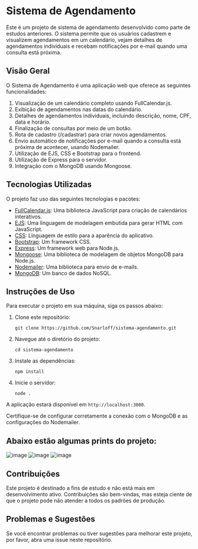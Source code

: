 # Sistema de Agendamento

Este é um projeto de sistema de agendamento desenvolvido como parte de estudos anteriores. O sistema permite que os usuários cadastrem e visualizem agendamentos em um calendário, vejam detalhes de agendamentos individuais e recebam notificações por e-mail quando uma consulta está próxima.

## Visão Geral

O Sistema de Agendamento é uma aplicação web que oferece as seguintes funcionalidades:

1. Visualização de um calendário completo usando FullCalendar.js.
2. Exibição de agendamentos nas datas do calendário.
3. Detalhes de agendamentos individuais, incluindo descrição, nome, CPF, data e horário.
4. Finalização de consultas por meio de um botão.
5. Rota de cadastro (/cadastrar) para criar novos agendamentos.
6. Envio automático de notificações por e-mail quando a consulta está próxima de acontecer, usando Nodemailer.
7. Utilização de EJS, CSS e Bootstrap para o frontend.
8. Utilização de Express para o servidor.
9. Integração com o MongoDB usando Mongoose.

## Tecnologias Utilizadas

O projeto faz uso das seguintes tecnologias e pacotes:

- [FullCalendar.js](https://fullcalendar.io/): Uma biblioteca JavaScript para criação de calendários interativos.
- [EJS](https://ejs.co/): Uma linguagem de modelagem embutida para gerar HTML com JavaScript.
- [CSS](https://developer.mozilla.org/en-US/docs/Web/CSS): Linguagem de estilo para a aparência do aplicativo.
- [Bootstrap](https://getbootstrap.com/): Um framework CSS.
- [Express](https://expressjs.com/): Um framework web para Node.js.
- [Mongoose](https://mongoosejs.com/): Uma biblioteca de modelagem de objetos MongoDB para Node.js.
- [Nodemailer](https://nodemailer.com/): Uma biblioteca para envio de e-mails.
- [MongoDB](https://www.mongodb.com/): Um banco de dados NoSQL.

## Instruções de Uso

Para executar o projeto em sua máquina, siga os passos abaixo:

1. Clone este repositório:

   ```shell
   git clone https://github.com/Snarloff/sistema-agendamento.git
   ```

2. Navegue até o diretório do projeto:

   ```shell
   cd sistema-agendamento
   ```

3. Instale as dependências:

   ```shell
   npm install
   ```

4. Inicie o servidor:

   ```shell
   node .
   ```

A aplicação estará disponível em `http://localhost:3000`.

Certifique-se de configurar corretamente a conexão com o MongoDB e as configurações do Nodemailer.

## Abaixo estão algumas prints do projeto:

![image](https://github.com/Snarloff/sistema-agendamento/assets/46792575/51ee7ad3-64ec-4579-a24d-5ab06cd2d9d2)
![image](https://github.com/Snarloff/sistema-agendamento/assets/46792575/6276502b-7daf-4ff7-b7fc-9cdaca037f0e)
![image](https://github.com/Snarloff/sistema-agendamento/assets/46792575/b45d8eb0-3476-4219-9ae6-521c45f822fb)




## Contribuições

Este projeto é destinado a fins de estudo e não está mais em desenvolvimento ativo. Contribuições são bem-vindas, mas esteja ciente de que o projeto pode não atender a todos os padrões de produção.

## Problemas e Sugestões

Se você encontrar problemas ou tiver sugestões para melhorar este projeto, por favor, abra uma issue neste repositório.
